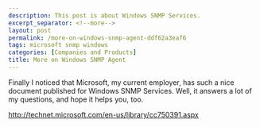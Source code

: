 ```yaml
---
description: This post is about Windows SNMP Services.
excerpt_separator: <!--more-->
layout: post
permalink: /more-on-windows-snmp-agent-ddf62a3eaf6
tags: microsoft snmp windows
categories: [Companies and Products]
title: More on Windows SNMP Agent
---
```

Finally I noticed that Microsoft, my current employer, has such a nice document published for Windows SNMP Services. Well, it answers a lot of my questions, and hope it helps you, too.

http://technet.microsoft.com/en-us/library/cc750391.aspx
<!--more-->